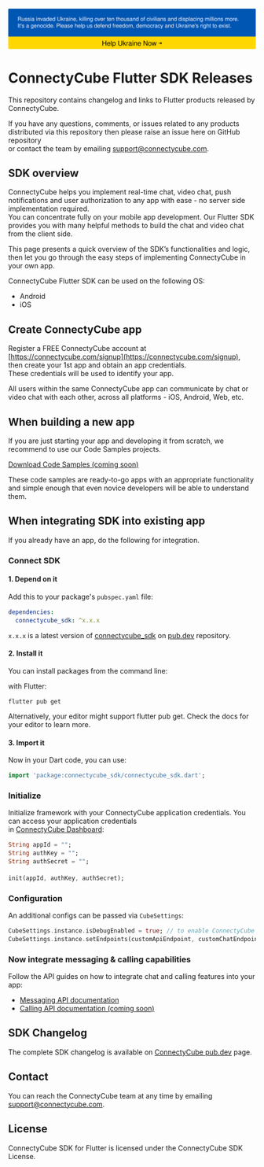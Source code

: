 [![Stand With Ukraine](https://raw.githubusercontent.com/vshymanskyy/StandWithUkraine/main/banner2-direct.svg)](https://stand-with-ukraine.pp.ua)

# ConnectyCube Flutter SDK Releases

This repository contains changelog and links to Flutter products released by ConnectyCube.

If you have any questions, comments, or issues related to any products distributed via this repository then please raise an issue here on GitHub repository  
or contact the team by emailing support@connectycube.com.

## SDK overview

ConnectyCube helps you implement real-time chat, video chat, push notifications and user authorization to any app with ease - no server side implementation required.  
You can concentrate fully on your mobile app development. Our Flutter SDK provides you with many helpful methods to build the chat and video chat from the client side.

This page presents a quick overview of the SDK’s functionalities and logic, then let you go through the easy steps of implementing ConnectyCube in your own app.

ConnectyCube Flutter SDK can be used on the following OS:

- Android
- iOS

## Create ConnectyCube app

Register a FREE ConnectyCube account at [https://connectycube.com/signup](https://connectycube.com/signup), then create your 1st app and obtain an app credentials.  
These credentials will be used to identify your app.

All users within the same ConnectyCube app can communicate by chat or video chat with each other, across all platforms - iOS, Android, Web, etc.

## When building a new app

If you are just starting your app and developing it from scratch, we recommend to use our Code Samples projects.

[Download Code Samples (coming soon)](https://developers.connectycube.com/flutter/code-samples)

These code samples are ready-to-go apps with an appropriate functionality and simple enough that even novice developers will be able to understand them.

## When integrating SDK into existing app

If you already have an app, do the following for integration.

### Connect SDK

#### 1. Depend on it

Add this to your package's `pubspec.yaml` file:

```yaml
dependencies:
  connectycube_sdk: ^x.x.x
```

`x.x.x` is a latest version of [connectycube_sdk](https://pub.dev/packages/connectycube_sdk/versions) on [pub.dev](https://pub.dev) repository.

#### 2. Install it

You can install packages from the command line:

with Flutter:

```shell
flutter pub get
```

Alternatively, your editor might support flutter pub get. Check the docs for your editor to learn more.

#### 3. Import it

Now in your Dart code, you can use:

```dart
import 'package:connectycube_sdk/connectycube_sdk.dart';
```

### Initialize

Initialize framework with your ConnectyCube application credentials. You can access your application credentials  
in [ConnectyCube Dashboard](https://admin.connectycube.com):

```dart
String appId = "";
String authKey = "";
String authSecret = "";

init(appId, authKey, authSecret);
```

### Configuration

An additional configs can be passed via `CubeSettings`:

```dart
CubeSettings.instance.isDebugEnabled = true; // to enable ConnectyCube SDK logs; 
CubeSettings.instance.setEndpoints(customApiEndpoint, customChatEndpoint); // to set custom endpoints
```

### Now integrate messaging & calling capabilities

Follow the API guides on how to integrate chat and calling features into your app:

- [Messaging API documentation](https://developers.connectycube.com/flutter/messaging)
- [Calling API documentation (coming soon)](https://developers.connectycube.com/flutter/videocalling)

## SDK Changelog

The complete SDK changelog is available on [ConnectyCube pub.dev](https://pub.dev/packages/connectycube_sdk#-changelog-tab-) page.

## Contact

You can reach the ConnectyCube team at any time by emailing [support@connectycube.com](mailto:support@connectycube.com).

## License

ConnectyCube SDK for Flutter is licensed under the ConnectyCube SDK License.

